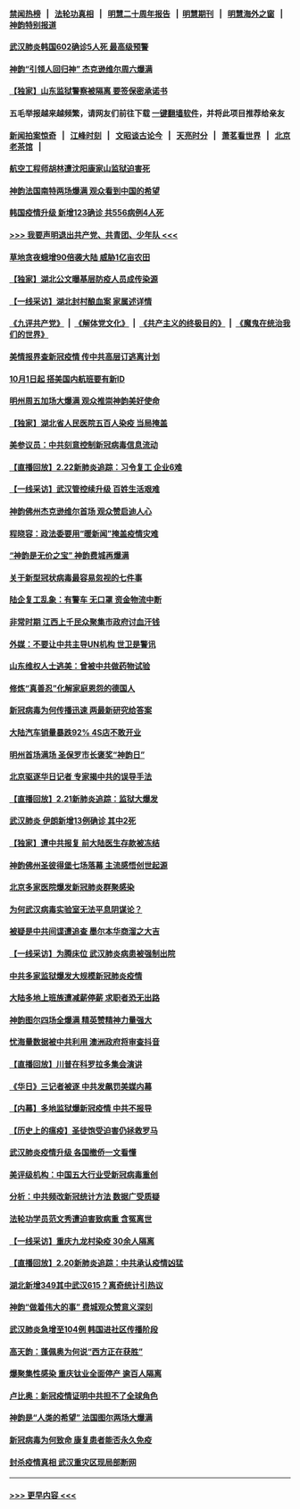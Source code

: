 #### [禁闻热榜](热点新闻.md?=0)  &nbsp;&nbsp;|&nbsp;&nbsp; [法轮功真相](https://github.com/gfw-breaker/truth/blob/master/README.md?=0) &nbsp;&nbsp;|&nbsp;&nbsp; [明慧二十周年报告](https://github.com/gfw-breaker/mh-reports/blob/master/README.md?=0) &nbsp;&nbsp;|&nbsp;&nbsp;[明慧期刊](https://github.com/gfw-breaker/mh-qikan) &nbsp;&nbsp;|&nbsp;&nbsp; [明慧海外之窗](https://github.com/gfw-breaker/mh-news/blob/master/README.md?=0) &nbsp;&nbsp;|&nbsp;&nbsp; [神韵特别报道](https://github.com/gfw-breaker/mh-news/blob/master/shenyun.md?=0)
#### [武汉肺炎韩国602确诊5人死 最高级预警](../pages/nf4514/n11889715.md?t=02232301) 
#### [神韵“引领人回归神” 杰克逊维尔周六爆满](../pages/nf4514/n11889630.md?t=02232301) 
#### [【独家】山东监狱警察被隔离 要签保密承诺书](../pages/nf4514/n11889454.md?t=02232301) 
#### 五毛举报越来越频繁，请网友们前往下载 [一键翻墙软件](https://github.com/gfw-breaker/ssr-accounts)，并将此项目推荐给亲友
#### [新闻拍案惊奇](https://github.com/gfw-breaker/banned-news/blob/master/pages/link4.md) &nbsp;&nbsp;|&nbsp;&nbsp; [江峰时刻](https://github.com/gfw-breaker/banned-news/blob/master/pages/link4.md) &nbsp;&nbsp;|&nbsp;&nbsp; [文昭谈古论今](https://github.com/gfw-breaker/banned-news/blob/master/pages/link4.md) &nbsp;&nbsp;|&nbsp;&nbsp; [天亮时分](https://github.com/gfw-breaker/banned-news/blob/master/pages/link4.md) &nbsp;&nbsp;|&nbsp;&nbsp; [萧茗看世界](https://github.com/gfw-breaker/banned-news/blob/master/pages/link4.md) &nbsp;&nbsp;|&nbsp;&nbsp; [北京老茶馆](https://github.com/gfw-breaker/banned-news/blob/master/pages/link4.md) &nbsp;&nbsp;|&nbsp;&nbsp; 
#### [航空工程师胡林遭沈阳康家山监狱迫害死](../pages/nf4514/n11888407.md?t=02232301) 
#### [神韵法国南特两场爆满 观众看到中国的希望](../pages/nf4514/n11888918.md?t=02232301) 
#### [韩国疫情升级 新增123确诊 共556病例4人死](../pages/nf4514/n11888882.md?t=02232301) 
#### [>>> 我要声明退出共产党、共青团、少年队 <<<](https://github.com/begood0513/goodnews/blob/master/quit/letter.md) 
#### [草地贪夜蛾增90倍袭大陆 威胁1亿亩农田](../pages/nf4514/n11888493.md?t=02232301) 
#### [【独家】湖北公文曝基层防疫人员成传染源](../pages/nf4514/n11887125.md?t=02232301) 
#### [【一线采访】湖北封村酿血案 家属述详情](../pages/nf4514/n11888368.md?t=02232301) 
#### [《九评共产党》](https://github.com/begood0513/9ping.md/blob/master/README.md) &nbsp;|&nbsp; [《解体党文化》](../../../../jtdwh.md/blob/master/README.md)  &nbsp;|&nbsp; [《共产主义的终极目的》](../../../../gczydzjmd.md/blob/master/README.md) &nbsp;|&nbsp; [《魔鬼在统治我们的世界》](../../../../mgztzwmdsj.md/blob/master/README.md) 
#### [美情报界查新冠疫情 传中共高层订逃离计划](../pages/nf4514/n11888161.md?t=02232301) 
#### [10月1日起 搭美国内航班要有新ID](../pages/nf4514/n11888243.md?t=02232301) 
#### [明州周五加场大爆满 观众推崇神韵美好使命](../pages/nf4514/n11888062.md?t=02232301) 
#### [【独家】湖北省人民医院五百人染疫 当局掩盖](../pages/nf4514/n11888080.md?t=02232301) 
#### [美参议员：中共刻意控制新冠病毒信息流动](../pages/nf4514/n11887949.md?t=02232301) 
#### [【直播回放】2.22新肺炎追踪：习令复工 企业6难](../pages/nf4514/n11887888.md?t=02232301) 
#### [【一线采访】武汉管控续升级 百姓生活艰难](../pages/nf4514/n11886970.md?t=02232301) 
#### [神韵佛州杰克逊维尔首场 观众赞启迪人心](../pages/nf4514/n11887811.md?t=02232301) 
#### [程晓容：政法委要用“暖新闻”掩盖疫情灾难](../pages/nf4514/n11887567.md?t=02232301) 
#### [“神韵是无价之宝” 神韵费城再爆满](../pages/nf4514/n11887726.md?t=02232301) 
#### [关于新型冠状病毒最容易忽视的七件事](../pages/nf4514/n11886753.md?t=02232301) 
#### [陆企复工乱象：有警车 无口罩 资金物流中断](../pages/nf4514/n11886914.md?t=02232301) 
#### [非常时期 江西上千民众聚集市政府讨血汗钱](../pages/nf4514/n11886708.md?t=02232301) 
#### [外媒：不要让中共主导UN机构 世卫是警讯](../pages/nf4514/n11886401.md?t=02232301) 
#### [山东维权人士逃美：曾被中共做药物试验](../pages/nf4514/n11884557.md?t=02232301) 
#### [修炼“真善忍”化解家庭恩怨的德国人](../pages/nf4514/n11886559.md?t=02232301) 
#### [新冠病毒为何传播迅速 两最新研究给答案](../pages/nf4514/n11886505.md?t=02232301) 
#### [大陆汽车销量暴跌92% 4S店不敢开业](../pages/nf4514/n11886391.md?t=02232301) 
#### [明州首场满场 圣保罗市长褒奖“神韵日”](../pages/nf4514/n11886134.md?t=02232301) 
#### [北京驱逐华日记者 专家揭中共的误导手法](../pages/nf4514/n11886124.md?t=02232301) 
#### [【直播回放】2.21新肺炎追踪：监狱大爆发](../pages/nf4514/n11886081.md?t=02232301) 
#### [武汉肺炎 伊朗新增13例确诊 其中2死](../pages/nf4514/n11885880.md?t=02232301) 
#### [【独家】遭中共报复 前大陆医生存款被冻结](../pages/nf4514/n11884783.md?t=02232301) 
#### [神韵佛州圣彼得堡七场落幕 主流感悟创世起源](../pages/nf4514/n11885432.md?t=02232301) 
#### [北京多家医院爆发新冠肺炎群聚感染](../pages/nf4514/n11884463.md?t=02232301) 
#### [为何武汉病毒实验室无法平息阴谋论？](../pages/nf4514/n11884970.md?t=02232301) 
#### [被疑是中共间谍遭追查 墨尔本华商溜之大吉](../pages/nf4514/n11882036.md?t=02232301) 
#### [【一线采访】为腾床位 武汉肺炎病患被强制出院](../pages/nf4514/n11884399.md?t=02232301) 
#### [中共多家监狱爆发大规模新冠肺炎疫情](../pages/nf4514/n11884649.md?t=02232301) 
#### [大陆多地上班族遭减薪停薪 求职者恐无出路](../pages/nf4514/n11884023.md?t=02232301) 
#### [神韵图尔四场全爆满 精英赞精神力量强大](../pages/nf4514/n11884287.md?t=02232301) 
#### [忧海量数据被中共利用 澳洲政府将审查抖音](../pages/nf4514/n11884360.md?t=02232301) 
#### [【直播回放】川普在科罗拉多集会演讲](../pages/nf4514/n11883640.md?t=02232301) 
#### [《华日》三记者被逐 中共发飙罚美媒内幕](../pages/nf4514/n11884184.md?t=02232301) 
#### [【内幕】多地监狱爆新冠疫情 中共不报导](../pages/nf4514/n11883419.md?t=02232301) 
#### [【历史上的瘟疫】圣徒饱受迫害仍拯救罗马](../pages/nf4514/n11869717.md?t=02232301) 
#### [武汉肺炎疫情升级 各国撤侨一文看懂](../pages/nf4514/n11859313.md?t=02232301) 
#### [美评级机构：中国五大行业受新冠病毒重创](../pages/nf4514/n11883846.md?t=02232301) 
#### [分析：中共频改新冠统计方法 数据广受质疑](../pages/nf4514/n11883875.md?t=02232301) 
#### [法轮功学员范文秀遭迫害致病重 含冤离世](../pages/nf4514/n11873180.md?t=02232301) 
#### [【一线采访】重庆九龙村染疫 30余人隔离](../pages/nf4514/n11883522.md?t=02232301) 
#### [【直播回放】2.20新肺炎追踪：中共承认疫情凶猛](../pages/nf4514/n11883291.md?t=02232301) 
#### [湖北新增349其中武汉615？离奇统计引热议](../pages/nf4514/n11882030.md?t=02232301) 
#### [神韵“做着伟大的事” 费城观众赞意义深刻](../pages/nf4514/n11882810.md?t=02232301) 
#### [武汉肺炎急增至104例 韩国进社区传播阶段](../pages/nf4514/n11882544.md?t=02232301) 
#### [高天韵：蓬佩奥为何说“西方正在获胜”](../pages/nf4514/n11882619.md?t=02232301) 
#### [爆聚集性感染 重庆钛业全面停产 逾百人隔离](../pages/nf4514/n11882402.md?t=02232301) 
#### [卢比奥：新冠疫情证明中共担不了全球角色](../pages/nf4514/n11881340.md?t=02232301) 
#### [神韵是“人类的希望” 法国图尔两场大爆满](../pages/nf4514/n11881978.md?t=02232301) 
#### [新冠病毒为何致命 康复患者能否永久免疫](../pages/nf4514/n11881488.md?t=02232301) 
#### [封杀疫情真相 武汉重灾区现局部断网](../pages/nf4514/n11881762.md?t=02232301) 

----
#### [ >>> 更早内容 <<< ](../indexes/nf4514-earlier.md)
